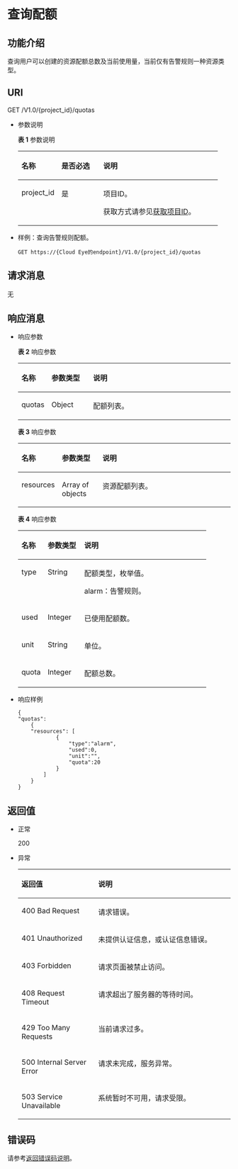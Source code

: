 # 查询配额<a name="ZH-CN_TOPIC_0171212590"></a>

## 功能介绍<a name="section66578044"></a>

查询用户可以创建的资源配额总数及当前使用量，当前仅有告警规则一种资源类型。

## URI<a name="section62331491"></a>

GET /V1.0/\{project\_id\}/quotas

-   参数说明

    **表 1**  参数说明

    <a name="table35846240171810"></a>
    <table><thead align="left"><tr id="row35634314171810"><th class="cellrowborder" valign="top" width="19.99%" id="mcps1.2.4.1.1"><p id="p698337171810"><a name="p698337171810"></a><a name="p698337171810"></a>名称</p>
    </th>
    <th class="cellrowborder" valign="top" width="20.93%" id="mcps1.2.4.1.2"><p id="p56565365171810"><a name="p56565365171810"></a><a name="p56565365171810"></a>是否必选</p>
    </th>
    <th class="cellrowborder" valign="top" width="59.08%" id="mcps1.2.4.1.3"><p id="p18391853171810"><a name="p18391853171810"></a><a name="p18391853171810"></a>说明</p>
    </th>
    </tr>
    </thead>
    <tbody><tr id="row13345138171810"><td class="cellrowborder" valign="top" width="19.99%" headers="mcps1.2.4.1.1 "><p id="p7214379171810"><a name="p7214379171810"></a><a name="p7214379171810"></a>project_id</p>
    </td>
    <td class="cellrowborder" valign="top" width="20.93%" headers="mcps1.2.4.1.2 "><p id="p47493825171810"><a name="p47493825171810"></a><a name="p47493825171810"></a>是</p>
    </td>
    <td class="cellrowborder" valign="top" width="59.08%" headers="mcps1.2.4.1.3 "><p id="p21794587171810"><a name="p21794587171810"></a><a name="p21794587171810"></a>项目ID。</p>
    <p id="p18591141575"><a name="p18591141575"></a><a name="p18591141575"></a>获取方式请参见<a href="获取项目ID.md">获取项目ID</a>。</p>
    </td>
    </tr>
    </tbody>
    </table>

-   样例：查询告警规则配额。

    ```
    GET https://{Cloud Eye的endpoint}/V1.0/{project_id}/quotas
    ```


## 请求消息<a name="section24112512"></a>

无

## 响应消息<a name="section15686020"></a>

-   响应参数

    **表 2**  响应参数

    <a name="table42705518481"></a>
    <table><thead align="left"><tr id="row132701852487"><th class="cellrowborder" valign="top" width="13.919999999999998%" id="mcps1.2.4.1.1"><p id="p5270957481"><a name="p5270957481"></a><a name="p5270957481"></a>名称</p>
    </th>
    <th class="cellrowborder" valign="top" width="19.64%" id="mcps1.2.4.1.2"><p id="p172701651483"><a name="p172701651483"></a><a name="p172701651483"></a>参数类型</p>
    </th>
    <th class="cellrowborder" valign="top" width="66.44%" id="mcps1.2.4.1.3"><p id="p82701152484"><a name="p82701152484"></a><a name="p82701152484"></a>说明</p>
    </th>
    </tr>
    </thead>
    <tbody><tr id="row1127018534818"><td class="cellrowborder" valign="top" width="13.919999999999998%" headers="mcps1.2.4.1.1 "><p id="p1027016514810"><a name="p1027016514810"></a><a name="p1027016514810"></a>quotas</p>
    </td>
    <td class="cellrowborder" valign="top" width="19.64%" headers="mcps1.2.4.1.2 "><p id="p18450111523616"><a name="p18450111523616"></a><a name="p18450111523616"></a>Object</p>
    </td>
    <td class="cellrowborder" valign="top" width="66.44%" headers="mcps1.2.4.1.3 "><p id="p192711858485"><a name="p192711858485"></a><a name="p192711858485"></a>配额列表。</p>
    </td>
    </tr>
    </tbody>
    </table>

    **表 3**  响应参数

    <a name="table5856932152840"></a>
    <table><thead align="left"><tr id="row5206426152840"><th class="cellrowborder" valign="top" width="13.919999999999998%" id="mcps1.2.4.1.1"><p id="p19067323152840"><a name="p19067323152840"></a><a name="p19067323152840"></a>名称</p>
    </th>
    <th class="cellrowborder" valign="top" width="19.48%" id="mcps1.2.4.1.2"><p id="p9786487152840"><a name="p9786487152840"></a><a name="p9786487152840"></a>参数类型</p>
    </th>
    <th class="cellrowborder" valign="top" width="66.60000000000001%" id="mcps1.2.4.1.3"><p id="p54508002152840"><a name="p54508002152840"></a><a name="p54508002152840"></a>说明</p>
    </th>
    </tr>
    </thead>
    <tbody><tr id="row41015029105352"><td class="cellrowborder" valign="top" width="13.919999999999998%" headers="mcps1.2.4.1.1 "><p id="p33883078105352"><a name="p33883078105352"></a><a name="p33883078105352"></a>resources</p>
    </td>
    <td class="cellrowborder" valign="top" width="19.48%" headers="mcps1.2.4.1.2 "><p id="p42323558105352"><a name="p42323558105352"></a><a name="p42323558105352"></a>Array of objects</p>
    </td>
    <td class="cellrowborder" valign="top" width="66.60000000000001%" headers="mcps1.2.4.1.3 "><p id="p5656197105352"><a name="p5656197105352"></a><a name="p5656197105352"></a>资源配额列表。</p>
    </td>
    </tr>
    </tbody>
    </table>

    **表 4**  响应参数

    <a name="table3902130144815"></a>
    <table><thead align="left"><tr id="row109007015486"><th class="cellrowborder" valign="top" width="13.919999999999998%" id="mcps1.2.4.1.1"><p id="p15900109481"><a name="p15900109481"></a><a name="p15900109481"></a>名称</p>
    </th>
    <th class="cellrowborder" valign="top" width="19.400000000000002%" id="mcps1.2.4.1.2"><p id="p5900200114811"><a name="p5900200114811"></a><a name="p5900200114811"></a>参数类型</p>
    </th>
    <th class="cellrowborder" valign="top" width="66.67999999999999%" id="mcps1.2.4.1.3"><p id="p119009018486"><a name="p119009018486"></a><a name="p119009018486"></a>说明</p>
    </th>
    </tr>
    </thead>
    <tbody><tr id="row119019044811"><td class="cellrowborder" valign="top" width="13.919999999999998%" headers="mcps1.2.4.1.1 "><p id="p169014024810"><a name="p169014024810"></a><a name="p169014024810"></a>type</p>
    </td>
    <td class="cellrowborder" valign="top" width="19.400000000000002%" headers="mcps1.2.4.1.2 "><p id="p091411437363"><a name="p091411437363"></a><a name="p091411437363"></a>String</p>
    </td>
    <td class="cellrowborder" valign="top" width="66.67999999999999%" headers="mcps1.2.4.1.3 "><p id="p79010019488"><a name="p79010019488"></a><a name="p79010019488"></a>配额类型，枚举值。</p>
    <p id="p109017084815"><a name="p109017084815"></a><a name="p109017084815"></a>alarm：告警规则。</p>
    </td>
    </tr>
    <tr id="row9901110114818"><td class="cellrowborder" valign="top" width="13.919999999999998%" headers="mcps1.2.4.1.1 "><p id="p159013019489"><a name="p159013019489"></a><a name="p159013019489"></a>used</p>
    </td>
    <td class="cellrowborder" valign="top" width="19.400000000000002%" headers="mcps1.2.4.1.2 "><p id="p138071851103619"><a name="p138071851103619"></a><a name="p138071851103619"></a>Integer</p>
    </td>
    <td class="cellrowborder" valign="top" width="66.67999999999999%" headers="mcps1.2.4.1.3 "><p id="p109014019483"><a name="p109014019483"></a><a name="p109014019483"></a>已使用配额数。</p>
    </td>
    </tr>
    <tr id="row209021101484"><td class="cellrowborder" valign="top" width="13.919999999999998%" headers="mcps1.2.4.1.1 "><p id="p390212054810"><a name="p390212054810"></a><a name="p390212054810"></a>unit</p>
    </td>
    <td class="cellrowborder" valign="top" width="19.400000000000002%" headers="mcps1.2.4.1.2 "><p id="p49029044813"><a name="p49029044813"></a><a name="p49029044813"></a>String</p>
    </td>
    <td class="cellrowborder" valign="top" width="66.67999999999999%" headers="mcps1.2.4.1.3 "><p id="p179021806488"><a name="p179021806488"></a><a name="p179021806488"></a>单位。</p>
    </td>
    </tr>
    <tr id="row1490215013484"><td class="cellrowborder" valign="top" width="13.919999999999998%" headers="mcps1.2.4.1.1 "><p id="p16902170104814"><a name="p16902170104814"></a><a name="p16902170104814"></a>quota</p>
    </td>
    <td class="cellrowborder" valign="top" width="19.400000000000002%" headers="mcps1.2.4.1.2 "><p id="p119026084815"><a name="p119026084815"></a><a name="p119026084815"></a>Integer</p>
    </td>
    <td class="cellrowborder" valign="top" width="66.67999999999999%" headers="mcps1.2.4.1.3 "><p id="p390213012486"><a name="p390213012486"></a><a name="p390213012486"></a>配额总数。</p>
    </td>
    </tr>
    </tbody>
    </table>

-   响应样例

    ```
    { 
    "quotas": 
        { 
        "resources": [
                {
                    "type":"alarm",
                    "used":0, 
                    "unit":"",
                    "quota":20
                }
            ]
        } 
    }
    ```


## 返回值<a name="section6956456"></a>

-   正常

    200

-   异常

    <a name="table46793998"></a>
    <table><thead align="left"><tr id="row65573909"><th class="cellrowborder" valign="top" width="36.09%" id="mcps1.1.3.1.1"><p id="p9886408"><a name="p9886408"></a><a name="p9886408"></a>返回值</p>
    </th>
    <th class="cellrowborder" valign="top" width="63.91%" id="mcps1.1.3.1.2"><p id="p62601592"><a name="p62601592"></a><a name="p62601592"></a>说明</p>
    </th>
    </tr>
    </thead>
    <tbody><tr id="row37564172"><td class="cellrowborder" valign="top" width="36.09%" headers="mcps1.1.3.1.1 "><p id="p5859848991623"><a name="p5859848991623"></a><a name="p5859848991623"></a>400 Bad Request</p>
    </td>
    <td class="cellrowborder" valign="top" width="63.91%" headers="mcps1.1.3.1.2 "><p id="p4885720391623"><a name="p4885720391623"></a><a name="p4885720391623"></a>请求错误。</p>
    </td>
    </tr>
    <tr id="row66248115"><td class="cellrowborder" valign="top" width="36.09%" headers="mcps1.1.3.1.1 "><p id="p4920367291623"><a name="p4920367291623"></a><a name="p4920367291623"></a>401 Unauthorized</p>
    </td>
    <td class="cellrowborder" valign="top" width="63.91%" headers="mcps1.1.3.1.2 "><p id="p2607446691623"><a name="p2607446691623"></a><a name="p2607446691623"></a>未提供认证信息，或认证信息错误。</p>
    </td>
    </tr>
    <tr id="row44282627"><td class="cellrowborder" valign="top" width="36.09%" headers="mcps1.1.3.1.1 "><p id="p1647740891623"><a name="p1647740891623"></a><a name="p1647740891623"></a>403 Forbidden</p>
    </td>
    <td class="cellrowborder" valign="top" width="63.91%" headers="mcps1.1.3.1.2 "><p id="p5960166891623"><a name="p5960166891623"></a><a name="p5960166891623"></a>请求页面被禁止访问。</p>
    </td>
    </tr>
    <tr id="row1815156"><td class="cellrowborder" valign="top" width="36.09%" headers="mcps1.1.3.1.1 "><p id="p3018159191623"><a name="p3018159191623"></a><a name="p3018159191623"></a>408 Request Timeout</p>
    </td>
    <td class="cellrowborder" valign="top" width="63.91%" headers="mcps1.1.3.1.2 "><p id="p2878984091623"><a name="p2878984091623"></a><a name="p2878984091623"></a>请求超出了服务器的等待时间。</p>
    </td>
    </tr>
    <tr id="row25675773"><td class="cellrowborder" valign="top" width="36.09%" headers="mcps1.1.3.1.1 "><p id="p4982820391623"><a name="p4982820391623"></a><a name="p4982820391623"></a>429 Too Many Requests</p>
    </td>
    <td class="cellrowborder" valign="top" width="63.91%" headers="mcps1.1.3.1.2 "><p id="p955264291623"><a name="p955264291623"></a><a name="p955264291623"></a>当前请求过多。</p>
    </td>
    </tr>
    <tr id="row47530006"><td class="cellrowborder" valign="top" width="36.09%" headers="mcps1.1.3.1.1 "><p id="p5166331291623"><a name="p5166331291623"></a><a name="p5166331291623"></a>500 Internal Server Error</p>
    </td>
    <td class="cellrowborder" valign="top" width="63.91%" headers="mcps1.1.3.1.2 "><p id="p2397871991623"><a name="p2397871991623"></a><a name="p2397871991623"></a>请求未完成，服务异常。</p>
    </td>
    </tr>
    <tr id="row20561848"><td class="cellrowborder" valign="top" width="36.09%" headers="mcps1.1.3.1.1 "><p id="p3218176391623"><a name="p3218176391623"></a><a name="p3218176391623"></a>503 Service Unavailable</p>
    </td>
    <td class="cellrowborder" valign="top" width="63.91%" headers="mcps1.1.3.1.2 "><p id="p5658597291623"><a name="p5658597291623"></a><a name="p5658597291623"></a>系统暂时不可用，请求受限。</p>
    </td>
    </tr>
    </tbody>
    </table>


## 错误码<a name="section915823415474"></a>

请参考[返回错误码说明](返回错误码说明.md)。

